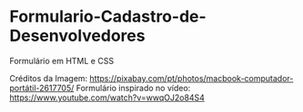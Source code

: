 # Formulario-Cadastro-de-Desenvolvedores
Formulário em HTML e CSS 

Créditos da Imagem: https://pixabay.com/pt/photos/macbook-computador-portátil-2617705/
Formulário inspirado no vídeo: https://www.youtube.com/watch?v=wwqOJ2o84S4
